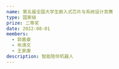 ```yaml
---
name: 第五届全国大学生嵌入式芯片与系统设计竞赛
type: 国家级 
prize: 二等奖
date: 2022-08-01
members: 
  - 郭嘉豪
  - 布清文
  - 王家康
description: 智能陪伴机器人
---
```

